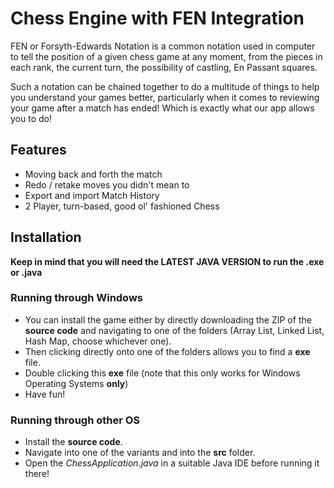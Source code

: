 # Chess Engine with FEN Integration

FEN or Forsyth-Edwards Notation is a common notation used in computer to tell the position of a given chess game at any moment, from the pieces in each rank, the current turn, the possibility of castling, En Passant squares. 

Such a notation can be chained together to do a multitude of things to help you understand your games better, particularly when it comes to reviewing your game after a match has ended! Which is exactly what our app allows you to do!

## Features
- Moving back and forth the match
- Redo / retake moves you didn't mean to
- Export and import Match History
- 2 Player, turn-based, good ol' fashioned Chess

## Installation
**Keep in mind that you will need the LATEST JAVA VERSION to run the .exe or .java**

### Running through Windows
- You can install the game either by directly downloading the ZIP of the **source code** and navigating to one of the folders (Array List, Linked List, Hash Map, choose whichever one).
- Then clicking directly onto one of the folders allows you to find a **exe** file.
- Double clicking this **exe** file (note that this only works for Windows Operating Systems **only**)
- Have fun!

### Running through other OS
- Install the **source code**.
- Navigate into one of the variants and into the **src** folder.
- Open the *ChessApplication.java* in a suitable Java IDE before running it there!


